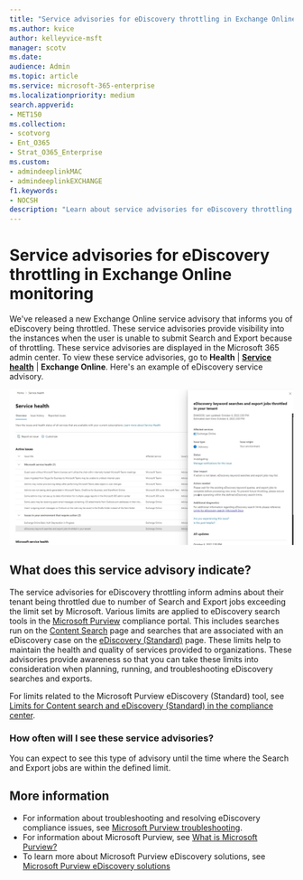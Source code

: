 ```yaml
---
title: "Service advisories for eDiscovery throttling in Exchange Online monitoring"
ms.author: kvice
author: kelleyvice-msft
manager: scotv
ms.date: 
audience: Admin
ms.topic: article
ms.service: microsoft-365-enterprise
ms.localizationpriority: medium
search.appverid:
- MET150
ms.collection:
- scotvorg
- Ent_O365
- Strat_O365_Enterprise
ms.custom: 
- admindeeplinkMAC
- admindeeplinkEXCHANGE
f1.keywords:
- NOCSH
description: "Learn about service advisories for eDiscovery throttling in Exchange Online monitoring."
---
```


# Service advisories for eDiscovery throttling in Exchange Online monitoring

We've released a new Exchange Online service advisory that informs you of eDiscovery being throttled. These service advisories provide visibility into the instances when the user is unable to submit Search and Export because of throttling. These service advisories are displayed in the Microsoft 365 admin center. To view these service advisories, go to  **Health**  | **[Service health](https://go.microsoft.com/fwlink/p/?linkid=842900)** | **Exchange Online**. Here's an example of eDiscovery service advisory.

![eDiscovery service health screenshot](../media/ediscovery-service-health.jpg)

## What does this service advisory indicate?

The service advisories for eDiscovery throttling inform admins about their tenant being throttled due to number of Search and Export jobs exceeding the limit set by Microsoft. Various limits are applied to eDiscovery search tools in the [Microsoft Purview](/compliance/index.yml) compliance portal. This includes searches run on the [Content Search](/compliance/search-for-content) page and searches that are associated with an eDiscovery case on the [eDiscovery (Standard)](/compliance/get-started-core-ediscovery) page. These limits help to maintain the health and quality of services provided to organizations. These advisories provide awareness so that you can take these limits into consideration when planning, running, and troubleshooting eDiscovery searches and exports.

For limits related to the Microsoft Purview eDiscovery (Standard) tool, see [Limits for Content search and eDiscovery (Standard) in the compliance center](/compliance/limits-for-content-search?viewFallbackFrom=o365-worldwide%20for%20service%20limits).

### How often will I see these service advisories?

You can expect to see this type of advisory until the time where the Search and Export jobs are within the defined limit.

## More information

- For information about troubleshooting and resolving eDiscovery compliance issues, see [Microsoft Purview troubleshooting](/troubleshoot/microsoft-365-compliance-welcome).
- For information about Microsoft Purview, see [What is Microsoft Purview?](/purview/purview)
- To learn more about Microsoft Purview eDiscovery solutions, see [Microsoft Purview eDiscovery solutions](/compliance/ediscovery)
